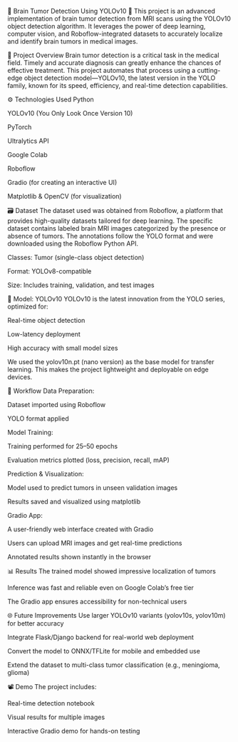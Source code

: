 🧠 Brain Tumor Detection Using YOLOv10 🚀
This project is an advanced implementation of brain tumor detection from MRI scans using the YOLOv10 object detection algorithm. It leverages the power of deep learning, computer vision, and Roboflow-integrated datasets to accurately localize and identify brain tumors in medical images.

📌 Project Overview
Brain tumor detection is a critical task in the medical field. Timely and accurate diagnosis can greatly enhance the chances of effective treatment. This project automates that process using a cutting-edge object detection model—YOLOv10, the latest version in the YOLO family, known for its speed, efficiency, and real-time detection capabilities.

⚙️ Technologies Used
Python

YOLOv10 (You Only Look Once Version 10)

PyTorch

Ultralytics API

Google Colab

Roboflow

Gradio (for creating an interactive UI)

Matplotlib & OpenCV (for visualization)

🗃 Dataset
The dataset used was obtained from Roboflow, a platform that provides high-quality datasets tailored for deep learning. The specific dataset contains labeled brain MRI images categorized by the presence or absence of tumors. The annotations follow the YOLO format and were downloaded using the Roboflow Python API.

Classes: Tumor (single-class object detection)

Format: YOLOv8-compatible

Size: Includes training, validation, and test images

🧠 Model: YOLOv10
YOLOv10 is the latest innovation from the YOLO series, optimized for:

Real-time object detection

Low-latency deployment

High accuracy with small model sizes

We used the yolov10n.pt (nano version) as the base model for transfer learning. This makes the project lightweight and deployable on edge devices.

🔧 Workflow
Data Preparation:

Dataset imported using Roboflow

YOLO format applied

Model Training:

Training performed for 25–50 epochs

Evaluation metrics plotted (loss, precision, recall, mAP)

Prediction & Visualization:

Model used to predict tumors in unseen validation images

Results saved and visualized using matplotlib

Gradio App:

A user-friendly web interface created with Gradio

Users can upload MRI images and get real-time predictions

Annotated results shown instantly in the browser

📊 Results
The trained model showed impressive localization of tumors

Inference was fast and reliable even on Google Colab’s free tier

The Gradio app ensures accessibility for non-technical users

🌐 Future Improvements
Use larger YOLOv10 variants (yolov10s, yolov10m) for better accuracy

Integrate Flask/Django backend for real-world web deployment

Convert the model to ONNX/TFLite for mobile and embedded use

Extend the dataset to multi-class tumor classification (e.g., meningioma, glioma)

📽 Demo
The project includes:

Real-time detection notebook

Visual results for multiple images

Interactive Gradio demo for hands-on testing

